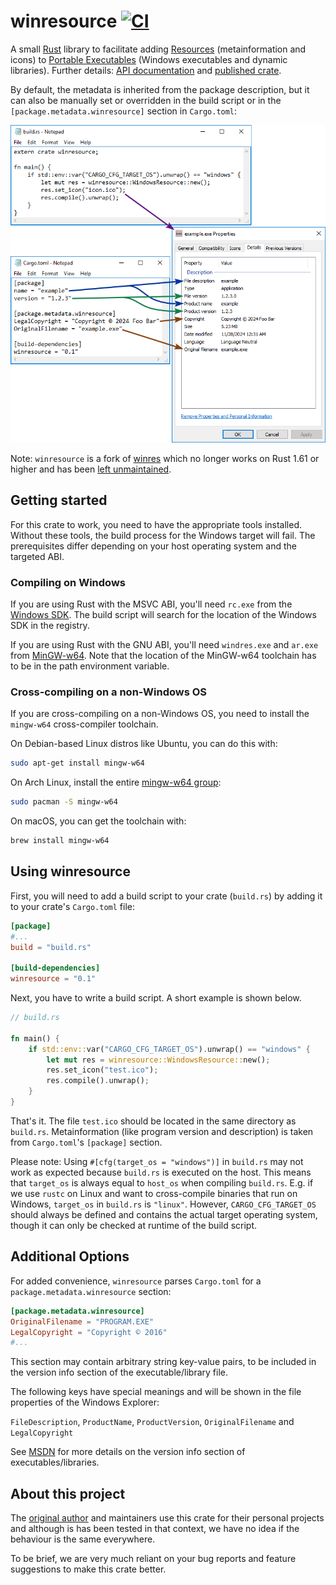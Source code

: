# winresource [![CI](https://github.com/BenjaminRi/winresource/actions/workflows/ci.yml/badge.svg)](https://github.com/BenjaminRi/winresource/actions/workflows/ci.yml)

A small [Rust](https://www.rust-lang.org/) library to facilitate adding [Resources](https://en.wikipedia.org/wiki/Resource_(Windows)) (metainformation and icons) to [Portable Executables](https://en.wikipedia.org/wiki/Portable_Executable) (Windows executables and dynamic libraries). Further details: [API documentation](https://docs.rs/winresource/*/winresource/) and [published crate](https://crates.io/crates/winresource).

By default, the metadata is inherited from the package description, but it can also be manually set or overridden in the build script or in the `[package.metadata.winresource]` section in `Cargo.toml`:

![How winresource sets the properties of a portable executable](/winresource_embed_properties.png)

Note: `winresource` is a fork of [winres](https://github.com/mxre/winres) which no longer works on Rust 1.61 or higher and has been [left unmaintained](https://github.com/mxre/winres/issues/40).

## Getting started

For this crate to work, you need to have the appropriate tools installed. Without these tools, the build process for the Windows target will fail. The prerequisites differ depending on your host operating system and the targeted ABI.

### Compiling on Windows

If you are using Rust with the MSVC ABI, you'll need `rc.exe` from the [Windows SDK](https://developer.microsoft.com/en-us/windows/downloads/windows-10-sdk). The build script will search for the location of the Windows SDK in the registry.

If you are using Rust with the GNU ABI, you'll need `windres.exe` and `ar.exe` from [MinGW-w64](http://mingw-w64.org). Note that the location of the MinGW-w64 toolchain has to be in the path environment variable.

### Cross-compiling on a non-Windows OS

If you are cross-compiling on a non-Windows OS, you need to install the `mingw-w64` cross-compiler toolchain.

On Debian-based Linux distros like Ubuntu, you can do this with:

```sh
sudo apt-get install mingw-w64
```

On Arch Linux, install the entire [mingw-w64 group](https://archlinux.org/groups/x86_64/mingw-w64/):

```sh
sudo pacman -S mingw-w64
```

On macOS, you can get the toolchain with:

```sh
brew install mingw-w64
```

## Using winresource

First, you will need to add a build script to your crate (`build.rs`) by adding it to your crate's `Cargo.toml` file:

```toml
[package]
#...
build = "build.rs"

[build-dependencies]
winresource = "0.1"
```

Next, you have to write a build script. A short example is shown below.

```rust
// build.rs

fn main() {
    if std::env::var("CARGO_CFG_TARGET_OS").unwrap() == "windows" {
        let mut res = winresource::WindowsResource::new();
        res.set_icon("test.ico");
        res.compile().unwrap();
    }
}
```

That's it. The file `test.ico` should be located in the same directory as `build.rs`. Metainformation (like program version and description) is taken from `Cargo.toml`'s `[package]` section.

Please note: Using `#[cfg(target_os = "windows")]` in `build.rs` may not work as expected because `build.rs` is executed on the host. This means that `target_os` is always equal to `host_os` when compiling `build.rs`. E.g. if we use `rustc` on Linux and want to cross-compile binaries that run on Windows, `target_os` in `build.rs` is `"linux"`. However, `CARGO_CFG_TARGET_OS` should always be defined and contains the actual target operating system, though it can only be checked at runtime of the build script.

## Additional Options

For added convenience, `winresource` parses `Cargo.toml` for a `package.metadata.winresource` section:

```toml
[package.metadata.winresource]
OriginalFilename = "PROGRAM.EXE"
LegalCopyright = "Copyright © 2016"
#...
```

This section may contain arbitrary string key-value pairs, to be included in the version info section of the executable/library file.

The following keys have special meanings and will be shown in the file properties of the Windows Explorer:

`FileDescription`, `ProductName`, `ProductVersion`, `OriginalFilename` and `LegalCopyright`

See [MSDN] for more details on the version info section of executables/libraries.

[MSDN]: https://msdn.microsoft.com/en-us/library/windows/desktop/aa381058.aspx

## About this project

The [original author](https://github.com/mxre) and maintainers use this crate for their personal projects and although is has been tested in that context, we have no idea if the behaviour is the same everywhere.

To be brief, we are very much reliant on your bug reports and feature suggestions to make this crate better.
